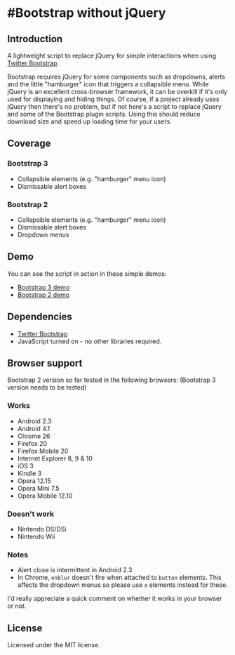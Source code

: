 #Bootstrap without jQuery
========================

## Introduction

A lightweight script to replace jQuery for simple interactions when using [Twitter Bootstrap](http://twitter.github.io/bootstrap/).

Bootstrap requires jQuery for some components such as dropdowns, alerts and the little "hamburger" icon that triggers a collapsible menu. While jQuery is an excellent cross-browser framework, it can be overkill if it's only used for displaying and hiding things. Of course, if a project already uses jQuery then there's no problem, but if not here's a script to replace jQuery and some of the Bootstrap plugin scripts. Using this should reduce download size and speed up loading time for your users.

## Coverage

### Bootstrap 3
- Collapsible elements (e.g. "hamburger" menu icon)
- Dismissable alert boxes

### Bootstrap 2
- Collapsible elements (e.g. "hamburger" menu icon)
- Dismissable alert boxes
- Dropdown menus

## Demo

You can see the script in action in these simple demos:
-  [Bootstrap 3 demo](https://tagawa.github.io/bootstrap-without-jquery/bootstrap3/demo/)
-  [Bootstrap 2 demo](https://tagawa.github.io/bootstrap-without-jquery/bootstrap2/demo/)

## Dependencies

- [Twitter Bootstrap](http://getbootstrap.com/)
- JavaScript turned on - no other libraries required.

## Browser support

Bootstrap 2 version so far tested in the following browsers:
(Bootstrap 3 version needs to be tested)

### Works

- Android 2.3
- Android 4.1
- Chrome 26
- Firefox 20
- Firefox Mobile 20
- Internet Explorer 8, 9 & 10
- iOS 3
- Kindle 3
- Opera 12.15
- Opera Mini 7.5
- Opera Mobile 12.10

### Doesn't work

- Nintendo DS/DSi
- Nintendo Wii

### Notes

- Alert close is intermittent in Android 2.3
- In Chrome, `onblur` doesn't fire when attached to `button` elements. This affects the dropdown menus so please use `a` elements instead for these.

I'd really appreciate a quick comment on whether it works in your browser or not.

## License

Licensed under the MIT license.
